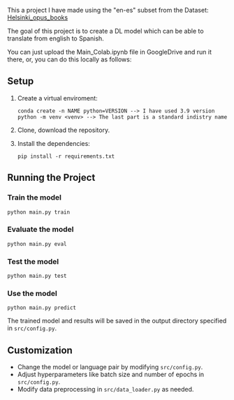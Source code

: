 This a project I have made using the "en-es" subset from the Dataset: [Helsinki_opus_books](https://huggingface.co/datasets/Helsinki-NLP/opus_books)

The goal of this project is to create a DL model which can be able to translate from english to Spanish.

You can just upload the Main_Colab.ipynb file in GoogleDrive and run it there, or, you can do this locally as follows:

## Setup

1. Create a virtual enviroment:
    ```
    conda create -n NAME python=VERSION --> I have used 3.9 version
    python -m venv <venv> --> The last part is a standard indistry name
    ```  

2. Clone, download the repository.

3. Install the dependencies:
    ```
    pip install -r requirements.txt
    ```

## Running the Project

### Train the model
`python main.py train`

### Evaluate the model
`python main.py eval`

### Test the model
`python main.py test`

### Use the model
`python main.py predict`

The trained model and results will be saved in the output directory specified in `src/config.py`.

## Customization

- Change the model or language pair by modifying `src/config.py`.
- Adjust hyperparameters like batch size and number of epochs in `src/config.py`.
- Modify data preprocessing in `src/data_loader.py` as needed.
